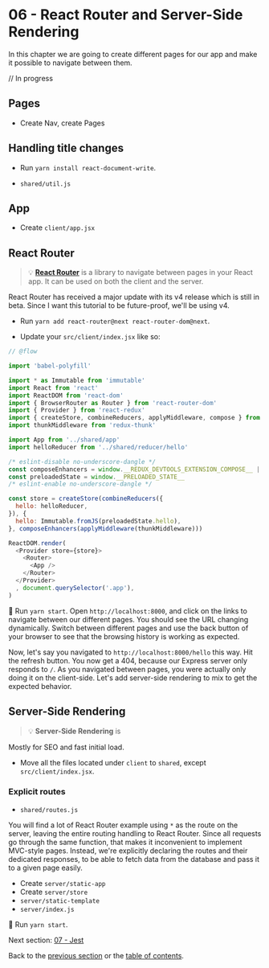 # 06 - React Router and Server-Side Rendering

In this chapter we are going to create different pages for our app and make it possible to navigate between them.

// In progress

## Pages

- Create Nav, create Pages

## Handling title changes

- Run `yarn install react-document-write`.

- `shared/util.js`

## App

- Create `client/app.jsx`

## React Router

> 💡 **[React Router](https://reacttraining.com/react-router/)** is a library to navigate between pages in your React app. It can be used on both the client and the server.

React Router has received a major update with its v4 release which is still in beta. Since I want this tutorial to be future-proof, we'll be using v4.

- Run `yarn add react-router@next react-router-dom@next`.

- Update your `src/client/index.jsx` like so:

```js
// @flow

import 'babel-polyfill'

import * as Immutable from 'immutable'
import React from 'react'
import ReactDOM from 'react-dom'
import { BrowserRouter as Router } from 'react-router-dom'
import { Provider } from 'react-redux'
import { createStore, combineReducers, applyMiddleware, compose } from 'redux'
import thunkMiddleware from 'redux-thunk'

import App from '../shared/app'
import helloReducer from '../shared/reducer/hello'

/* eslint-disable no-underscore-dangle */
const composeEnhancers = window.__REDUX_DEVTOOLS_EXTENSION_COMPOSE__ || compose
const preloadedState = window.__PRELOADED_STATE__
/* eslint-enable no-underscore-dangle */

const store = createStore(combineReducers({
  hello: helloReducer,
}), {
  hello: Immutable.fromJS(preloadedState.hello),
}, composeEnhancers(applyMiddleware(thunkMiddleware)))

ReactDOM.render(
  <Provider store={store}>
    <Router>
      <App />
    </Router>
  </Provider>
  , document.querySelector('.app'),
)
```

🏁 Run `yarn start`. Open `http://localhost:8000`, and click on the links to navigate between our different pages. You should see the URL changing dynamically. Switch between different pages and use the back button of your browser to see that the browsing history is working as expected.

Now, let's say you navigated to `http://localhost:8000/hello` this way. Hit the refresh button. You now get a 404, because our Express server only responds to `/`. As you navigated between pages, you were actually only doing it on the client-side. Let's add server-side rendering to mix to get the expected behavior.

## Server-Side Rendering

> 💡 **Server-Side Rendering** is

Mostly for SEO and fast initial load.

- Move all the files located under `client` to `shared`, except `src/client/index.jsx`.

### Explicit routes

- `shared/routes.js`

You will find a lot of React Router example using `*` as the route on the server, leaving the entire routing handling to React Router. Since all requests go through the same function, that makes it inconvenient to implement MVC-style pages. Instead, we're explicitly declaring the routes and their dedicated responses, to be able to fetch data from the database and pass it to a given page easily.

- Create `server/static-app`
- Create `server/store`
- `server/static-template`
- `server/index.js`

🏁 Run `yarn start`.

Next section: [07 - Jest](/tutorial/07-jest#07---jest)

Back to the [previous section](/tutorial/05-redux-immutable-fetch#05---redux-immutable-fetch) or the [table of contents](https://github.com/verekia/js-stack-from-scratch#table-of-contents).
